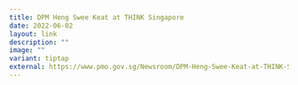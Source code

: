 ```yaml
---
title: DPM Heng Swee Keat at THINK Singapore
date: 2022-06-02
layout: link
description: ""
image: ""
variant: tiptap
external: https://www.pmo.gov.sg/Newsroom/DPM-Heng-Swee-Keat-at-THINK-Singapore
---
```

